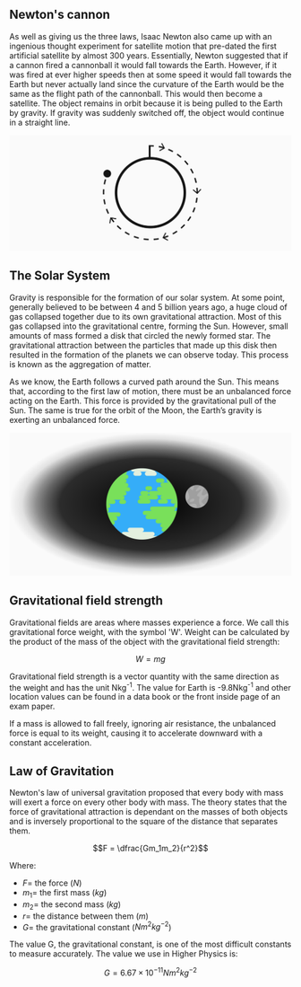 ## Newton's cannon

As well as giving us the three laws, Isaac Newton also came up with an ingenious thought experiment for satellite motion that pre-dated the first artificial satellite by almost 300 years. Essentially, Newton suggested that if a cannon fired a cannonball it would fall towards the Earth. However, if it was fired at ever higher speeds then at some speed it would fall towards the Earth but never actually land since the curvature of the Earth would be the same as the flight path of the cannonball. This would then become a satellite. The object remains in orbit because it is being pulled to the Earth by gravity. If gravity was suddenly switched off, the object would continue in a straight line.

![Newton's cannon diagram](newton-cannon.svg)

## The Solar System

Gravity is responsible for the formation of our solar system. At some point, generally believed to be between 4 and 5 billion years ago, a huge cloud of gas collapsed together due to its own gravitational attraction. Most of this gas collapsed into the gravitational centre, forming the Sun. However, small amounts of mass formed a disk that circled the newly formed star. The gravitational attraction between the particles that made up this disk then resulted in the formation of the planets we can observe today. This process is known as the aggregation of matter.

As we know, the Earth follows a curved path around the Sun. This means that, according to the first law of motion, there must be an unbalanced force acting on the Earth. This force is provided by the gravitational pull of the Sun. The same is true for the orbit of the Moon, the Earth’s gravity is exerting an unbalanced force.

![Earth and the moon](earth-and-moon.svg)

## Gravitational field strength

Gravitational fields are areas where masses experience a force. We call this gravitational force weight, with the symbol 'W'. Weight can be calculated by the product of the mass of the object with the gravitational field strength:

$$W = mg$$

Gravitational field strength is a vector quantity with the same direction as the weight and has the unit Nkg<sup>-1</sup>. The value for Earth is -9.8Nkg<sup>-1</sup> and other location values can be found in a data book or the front inside page of an exam paper.

If a mass is allowed to fall freely, ignoring air resistance, the unbalanced force is equal to its weight, causing it to accelerate downward with a constant acceleration.

## Law of Gravitation

Newton's law of universal gravitation proposed that every body with mass will exert a force on every other body with mass. The theory states that the force of gravitational attraction is dependant on the masses of both objects and is inversely proportional to the square of the distance that separates them.

$$F = \dfrac{Gm_1m_2}{r^2}$$

Where:

- $F =$ the force ($N$)
- $m_1 =$ the first mass ($kg$)
- $m_2 =$ the second mass ($kg$)
- $r =$ the distance between them ($m$)
- $G =$ the gravitational constant ($Nm^2kg^{-2}$)

The value G, the gravitational constant, is one of the most difficult constants to measure accurately. The value we use in Higher Physics is:

$$G = 6.67 \times 10^{-11} Nm^2kg^{-2}$$

<!-- G = 6.67 x 10<sup>-11</sup> Nm<sup>2</sup>kg<sup>-2</sup> -->
